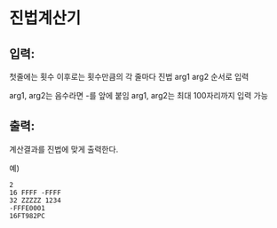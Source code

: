# 진법계산기

## 입력:
첫줄에는 횟수
이후로는 횟수만큼의 각 줄마다 진법 arg1 arg2 순서로 입력

arg1, arg2는 음수라면 -를 앞에 붙임
arg1, arg2는 최대 100자리까지 입력 가능

## 출력:

계산결과를 진법에 맞게 출력한다.

예)
```
2
16 FFFF -FFFF
32 ZZZZZ 1234
-FFFE0001
16FT982PC
```